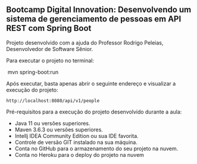 <h2>Bootcamp Digital Innovation: Desenvolvendo um sistema de gerenciamento de pessoas em API REST com Spring Boot</h2>

Projeto desenvolvido com a ajuda do Professor Rodrigo Peleias, Desenvolvedor de Software Sênior.

Para executar o projeto no terminal: 

​    mvn spring-boot:run  

Após executar, basta apenas abrir o seguinte endereço e visualizar a execução do projeto:

```
http://localhost:8080/api/v1/people
```


 Pré-requisitos para a execução do projeto desenvolvido durante a aula:

* Java 11 ou versões superiores.
* Maven 3.6.3 ou versões superiores.
* Intellj IDEA Community Edition ou sua IDE favorita.
* Controle de versão GIT instalado na sua máquina.
* Conta no GitHub para o armazenamento do seu projeto na nuvem.
* Conta no Heroku para o deploy do projeto na nuvem

  








